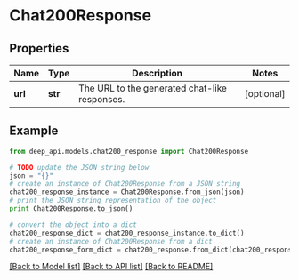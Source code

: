 # Chat200Response


## Properties

Name | Type | Description | Notes
------------ | ------------- | ------------- | -------------
**url** | **str** | The URL to the generated chat-like responses. | [optional] 

## Example

```python
from deep_api.models.chat200_response import Chat200Response

# TODO update the JSON string below
json = "{}"
# create an instance of Chat200Response from a JSON string
chat200_response_instance = Chat200Response.from_json(json)
# print the JSON string representation of the object
print Chat200Response.to_json()

# convert the object into a dict
chat200_response_dict = chat200_response_instance.to_dict()
# create an instance of Chat200Response from a dict
chat200_response_form_dict = chat200_response.from_dict(chat200_response_dict)
```
[[Back to Model list]](../README.md#documentation-for-models) [[Back to API list]](../README.md#documentation-for-api-endpoints) [[Back to README]](../README.md)


